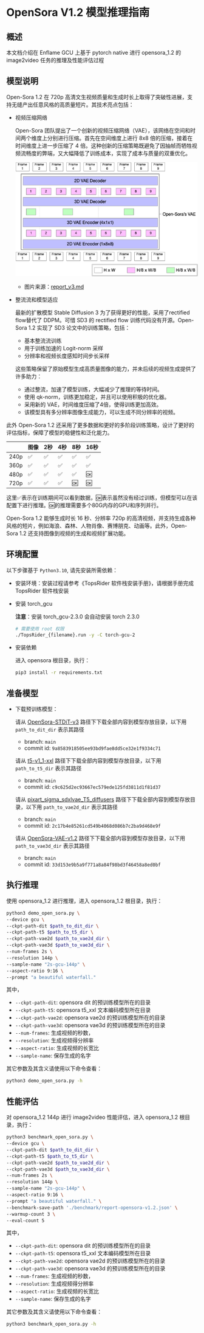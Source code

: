 # OpenSora V1.2 模型推理指南

## 概述

本文档介绍在 Enflame GCU 上基于 pytorch native 进行 opensora_1.2 的 image2video 任务的推理及性能评估过程

## 模型说明

Open-Sora 1.2 在 720p 高清文生视频质量和生成时长上取得了突破性进展，支持无缝产出任意风格的高质量短片。其技术亮点包括：
- 视频压缩网络

  Open-Sora 团队提出了一个创新的视频压缩网络（VAE），该网络在空间和时间两个维度上分别进行压缩。首先在空间维度上进行 8x8 倍的压缩，接着在时间维度上进一步压缩了 4 倍。这种创新的压缩策略既避免了因抽帧而牺牲视频流畅度的弊端，又大幅降低了训练成本，实现了成本与质量的双重优化。

  ![alt text](Open_Sora_1.2_VAE.png)
  * 图片来源：[report_v3.md](https://github.com/hpcaitech/Open-Sora/blob/main/docs/zh_CN/report_v3.md)

- 整流流和模型适应

  最新的扩散模型 Stable Diffusion 3 为了获得更好的性能，采用了rectified flow替代了 DDPM。可惜 SD3 的 rectified flow 训练代码没有开源。Open-Sora 1.2 实现了 SD3 论文中的训练策略，包括：
  * 基本整流流训练
  * 用于训练加速的 Logit-norm 采样
  * 分辨率和视频长度感知时间步长采样

  这些策略保留了原始模型生成高质量图像的能力，并未后续的视频生成提供了许多助力：

  * 通过整流，加速了模型训练，大幅减少了推理的等待时间。
  * 使用 qk-norm，训练更加稳定，并且可以使用积极的优化器。
  * 采用新的 VAE，时间维度压缩了4倍，使得训练更加高效。
  * 该模型具有多分辨率图像生成能力，可以生成不同分辨率的视频。

此外 Open-Sora 1.2 还采用了更多数据和更好的多阶段训练策略，设计了更好的评估指标，保障了模型的稳健性和泛化能力。

|      | 图像 | 2秒  | 4秒  | 8秒  | 16秒 |
| ---- | ----- | --- | --- | --- | --- |
| 240p | ✅     | ✅   | ✅   | ✅   | ✅   |
| 360p | ✅     | ✅   | ✅   | ✅   | ✅   |
| 480p | ✅     | ✅   | ✅   | ✅   | 🆗   |
| 720p | ✅     | ✅   | ✅   | 🆗   | 🆗   |

这里✅表示在训练期间可以看到数据，🆗表示虽然没有经过训练，但模型可以在该配置下进行推理。🆗的推理需要多个80G内存的GPU和序列并行。

Open-Sora 1.2 能够生成时长 16 秒、分辨率 720p 的高清视频，并支持生成各种风格的短片，例如海浪、森林、人物肖像、赛博朋克、动画等。此外，Open-Sora 1.2 还支持图像到视频的生成和视频扩展功能。

## 环境配置

以下步骤基于 `Python3.10`, 请先安装所需依赖：

* 安装环境：安装过程请参考《TopsRider 软件栈安装手册》，请根据手册完成 TopsRider 软件栈安装

- 安装 torch_gcu

  **注意**：安装 torch_gcu-2.3.0 会自动安装 torch 2.3.0

  ```bash
  # 需要使用 root 权限
  ./TopsRider_{filename}.run -y -C torch-gcu-2
  ```

- 安装依赖

  进入 opensora 根目录，执行：

  ```bash
  pip3 install -r requirements.txt
  ```

## 准备模型

* 下载预训练模型：

  请从 [OpenSora-STDiT-v3](https://huggingface.co/hpcai-tech/OpenSora-STDiT-v3/tree/main) 路径下下载全部内容到模型存放目录，以下用 `path_to_dit_dir` 表示其路径
  - branch: `main`
  - commit id: `9a8583918505ee93bd9fae8dd5ce32e1f9334c71`

  请从 [t5-v1_1-xxl](https://huggingface.co/DeepFloyd/t5-v1_1-xxl/tree/main) 路径下下载全部内容到模型存放目录，以下用 `path_to_t5_dir` 表示其路径
  - branch: `main`
  - commit id: `c9c625d2ec93667ec579ede125fd3811d1f81d37`

  请从 [pixart_sigma_sdxlvae_T5_diffusers](https://huggingface.co/PixArt-alpha/pixart_sigma_sdxlvae_T5_diffusers/tree/main) 路径下下载全部内容到模型存放目录，以下用 `path_to_vae2d_dir` 表示其路径
  - branch: `main`
  - commit id: `2c17b4e85261cd549b4068d086b7c2ba9d468e9f`

  请从 [OpenSora-VAE-v1.2](https://huggingface.co/hpcai-tech/OpenSora-VAE-v1.2/tree/main) 路径下下载全部内容到模型存放目录，以下用 `path_to_vae3d_dir` 表示其路径
  - branch: `main`
  - commit id: `33d153e9b5a9f771a8a84f98bd3f46458a8ed0bf`

## 执行推理

使用 opensora_1.2 进行推理，进入 opensora_1.2 根目录，执行：

``` bash
python3 demo_open_sora.py \
--device gcu \
--ckpt-path-dit $path_to_dit_dir \
--ckpt-path-t5 $path_to_t5_dir \
--ckpt-path-vae2d $path_to_vae2d_dir \
--ckpt-path-vae3d $path_to_vae3d_dir \
--num-frames 2s \
--resolution 144p \
--sample-name "2s-gcu-144p" \
--aspect-ratio 9:16 \
--prompt "a beautiful waterfall."
```

其中，

- `--ckpt-path-dit`: opensora dit 的预训练模型所在的目录
- `--ckpt-path-t5`: opensora t5_xxl 文本编码模型所在目录
- `--ckpt-path-vae2d`: opensora vae2d 的预训练模型所在的目录
- `--ckpt-path-vae3d`: opensora vae3d 的预训练模型所在的目录
- `--num-frames`: 生成视频的秒数，
- `--resolution`: 生成视频得分辨率
- `--aspect-ratio`: 生成视频的长宽比
- `--sample-name`: 保存生成的名字

其它参数及其含义请使用以下命令查看：

``` bash
python3 demo_open_sora.py -h
```



## 性能评估

对 opensora_1.2 144p 进行 image2video 性能评估，进入 opensora_1.2 根目录，执行：

```bash
python3 benchmark_open_sora.py \
--device gcu \
--ckpt-path-dit $path_to_dit_dir \
--ckpt-path-t5 $path_to_t5_dir \
--ckpt-path-vae2d $path_to_vae2d_dir \
--ckpt-path-vae3d $path_to_vae3d_dir \
--num-frames 2s \
--resolution 144p \
--sample-name "2s-gcu-144p" \
--aspect-ratio 9:16 \
--prompt "a beautiful waterfall." \
--benchmark-save-path './benchmark/report-opensora-v1.2.json' \
--warmup-count 3 \
--eval-count 5
```

其中，

- `--ckpt-path-dit`: opensora dit 的预训练模型所在的目录
- `--ckpt-path-t5`: opensora t5_xxl 文本编码模型所在目录
- `--ckpt-path-vae2d`: opensora vae2d 的预训练模型所在的目录
- `--ckpt-path-vae3d`: opensora vae3d 的预训练模型所在的目录
- `--num-frames`: 生成视频的秒数，
- `--resolution`: 生成视频得分辨率
- `--aspect-ratio`: 生成视频的长宽比
- `--sample-name`: 保存生成的名字

其它参数及其含义请使用以下命令查看：

``` bash
python3 benchmark_open_sora.py -h
```
